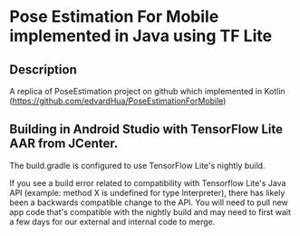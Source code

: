 # Pose Estimation For Mobile implemented in Java using TF Lite

## Description
A replica of PoseEstimation project on github which implemented in Kotlin
(https://github.com/edvardHua/PoseEstimationForMobile)



## Building in Android Studio with TensorFlow Lite AAR from JCenter.
The build.gradle is configured to use TensorFlow Lite's nightly build.

If you see a build error related to compatibility with Tensorflow Lite's Java API (example: method X is
undefined for type Interpreter), there has likely been a backwards compatible
change to the API. You will need to pull new app code that's compatible with the
nightly build and may need to first wait a few days for our external and internal
code to merge.
